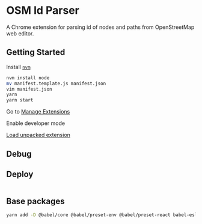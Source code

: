 # OSM Id Parser

A Chrome extension for parsing id of nodes and paths from OpenStreetMap web editor.

## Getting Started

Install [`nvm`](https://github.com/nvm-sh/nvm#installing-and-updating)

```sh
nvm install node
mv manifest.template.js manifest.json
vim manifest.json
yarn
yarn start
```

Go to [Manage Extensions](chrome://extensions/)

Enable developer mode

[Load unpacked extension](https://developer.chrome.com/extensions/getstarted#unpacked)

## Debug

## Deploy

```

```

## Base packages

```sh
yarn add -D @babel/core @babel/preset-env @babel/preset-react babel-eslint babel-loader babel-preset-env babel-preset-react
```
